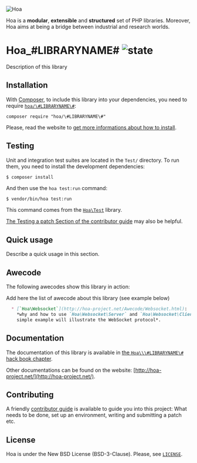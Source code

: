 ![Hoa](http://static.hoa-project.net/Image/Hoa_small.png)

Hoa is a **modular**, **extensible** and **structured** set of PHP libraries.
Moreover, Hoa aims at being a bridge between industrial and research worlds.

# Hoa\_\#LIBRARYNAME\# ![state](http://central.hoa-project.net/State/\#LIBRARYNAME\#)

Description of this library

## Installation

With [Composer](http://getcomposer.org/), to include this library into your
dependencies, you need to require
[`hoa/\#LIBRARYNAME\#`](https://packagist.org/packages/hoa/\#LIBRARYNAME\#):

```
composer require "hoa/\#LIBRARYNAME\#"
```

Please, read the website to [get more informations about how to
install](http://hoa-project.net/Source.html).


## Testing

Unit and integration test suites are located in the `Test/` directory. To run
them, you need to install the development dependencies:

```sh
$ composer install
```

And then use the `hoa test:run` command:

```
$ vendor/bin/hoa test:run
```

This command comes from the
[`Hoa\Test`](http://central.hoa-project.net/Resource/Library/Test) library.

[The Testing a patch Section of the contributor
guide](http://hoa-project.net/En/Literature/Contributor/Guide.html#Testing_a_patch)
may also be helpful.

## Quick usage

Describe a quick usage in this section.

## Awecode

The following awecodes show this library in action:

Add here the list of awecode about this library (see example below)
```md
  * [`Hoa\Websocket`](http://hoa-project.net/Awecode/Websocket.html):
    *why and how to use `Hoa\Websocket\Server` and `Hoa\Websocket\Client`? A
    simple example will illustrate the WebSocket protocol*.
```

## Documentation

The documentation of this library is available in [the `Hoa\\\#LIBRARYNAME\#`
hack book chapter](http://hoa-project.net/Literature/Hack/\#LIBRARYNAME\#.html).

Other documentations can be found on the website:
[http://hoa-project.net/](http://hoa-project.net/).

## Contributing

A friendly [contributor
guide](http://hoa-project.net/Literature/Contributor/Guide.html) is available
to guide you into this project: What needs to be done, set up an environment,
writing and submitting a patch etc.

## License

Hoa is under the New BSD License (BSD-3-Clause). Please, see
[`LICENSE`](http://hoa-project.net/LICENSE).
